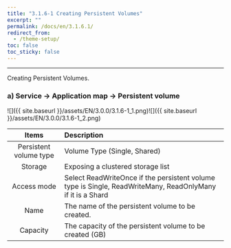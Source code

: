 ```yaml
---
title: "3.1.6-1 Creating Persistent Volumes"
excerpt: ""
permalink: /docs/en/3.1.6.1/
redirect_from:
  - /theme-setup/
toc: false
toc_sticky: false
---
```


---
Creating Persistent Volumes.

### a\) Service → Application map → Persistent volume
![]({{ site.baseurl }}/assets/EN/3.0.0/3.1.6-1_1.png)![]({{ site.baseurl }}/assets/EN/3.0.0/3.1.6-1_2.png)

| **Items** | **Description** |
| :---: | :--- |
| Persistent volume type | Volume Type (Single, Shared) |
| Storage | Exposing a clustered storage list |
| Access mode | Select ReadWriteOnce if the persistent volume type is Single, ReadWriteMany, ReadOnlyMany if it is a Shard |
| Name | The name of the persistent volume to be created. |
| Capacity | The capacity of the persistent volume to be created (GB) |
